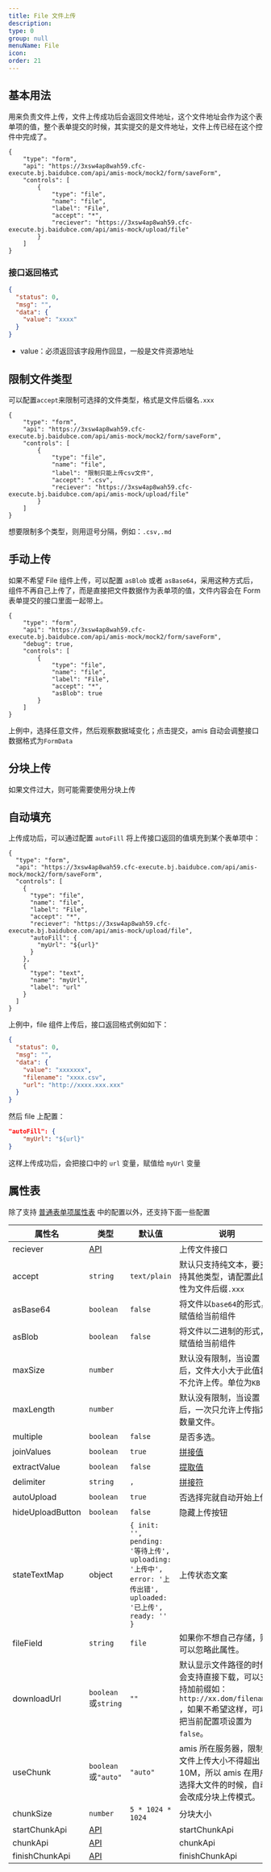 ```yaml
---
title: File 文件上传
description:
type: 0
group: null
menuName: File
icon:
order: 21
---
```


## 基本用法

用来负责文件上传，文件上传成功后会返回文件地址，这个文件地址会作为这个表单项的值，整个表单提交的时候，其实提交的是文件地址，文件上传已经在这个控件中完成了。

```schema: scope="body"
{
    "type": "form",
    "api": "https://3xsw4ap8wah59.cfc-execute.bj.baidubce.com/api/amis-mock/mock2/form/saveForm",
    "controls": [
        {
            "type": "file",
            "name": "file",
            "label": "File",
            "accept": "*",
            "reciever": "https://3xsw4ap8wah59.cfc-execute.bj.baidubce.com/api/amis-mock/upload/file"
        }
    ]
}
```

### 接口返回格式

```json
{
  "status": 0,
  "msg": "",
  "data": {
    "value": "xxxx"
  }
}
```

- value：必须返回该字段用作回显，一般是文件资源地址

## 限制文件类型

可以配置`accept`来限制可选择的文件类型，格式是文件后缀名`.xxx`

```schema: scope="body"
{
    "type": "form",
    "api": "https://3xsw4ap8wah59.cfc-execute.bj.baidubce.com/api/amis-mock/mock2/form/saveForm",
    "controls": [
        {
            "type": "file",
            "name": "file",
            "label": "限制只能上传csv文件",
            "accept": ".csv",
            "reciever": "https://3xsw4ap8wah59.cfc-execute.bj.baidubce.com/api/amis-mock/upload/file"
        }
    ]
}
```

想要限制多个类型，则用逗号分隔，例如：`.csv,.md`

## 手动上传

如果不希望 File 组件上传，可以配置 `asBlob` 或者 `asBase64`，采用这种方式后，组件不再自己上传了，而是直接把文件数据作为表单项的值，文件内容会在 Form 表单提交的接口里面一起带上。

```schema: scope="body"
{
    "type": "form",
    "api": "https://3xsw4ap8wah59.cfc-execute.bj.baidubce.com/api/amis-mock/mock2/form/saveForm",
    "debug": true,
    "controls": [
        {
            "type": "file",
            "name": "file",
            "label": "File",
            "accept": "*",
            "asBlob": true
        }
    ]
}
```

上例中，选择任意文件，然后观察数据域变化；点击提交，amis 自动会调整接口数据格式为`FormData`

## 分块上传

如果文件过大，则可能需要使用分块上传

## 自动填充

上传成功后，可以通过配置 `autoFill` 将上传接口返回的值填充到某个表单项中：

```schema: scope="body"
{
  "type": "form",
  "api": "https://3xsw4ap8wah59.cfc-execute.bj.baidubce.com/api/amis-mock/mock2/form/saveForm",
  "controls": [
    {
      "type": "file",
      "name": "file",
      "label": "File",
      "accept": "*",
      "reciever": "https://3xsw4ap8wah59.cfc-execute.bj.baidubce.com/api/amis-mock/upload/file",
      "autoFill": {
        "myUrl": "${url}"
      }
    },
    {
      "type": "text",
      "name": "myUrl",
      "label": "url"
    }
  ]
}
```

上例中，file 组件上传后，接口返回格式例如如下：

```json
{
  "status": 0,
  "msg": "",
  "data": {
    "value": "xxxxxxx",
    "filename": "xxxx.csv",
    "url": "http://xxxx.xxx.xxx"
  }
}
```

然后 file 上配置：

```json
"autoFill": {
    "myUrl": "${url}"
}
```

这样上传成功后，会把接口中的 `url` 变量，赋值给 `myUrl` 变量

## 属性表

除了支持 [普通表单项属性表](./formitem#%E5%B1%9E%E6%80%A7%E8%A1%A8) 中的配置以外，还支持下面一些配置

| 属性名           | 类型                   | 默认值                                                                                                     | 说明                                                                                                                                 |
| ---------------- | ---------------------- | ---------------------------------------------------------------------------------------------------------- | ------------------------------------------------------------------------------------------------------------------------------------ |
| reciever         | [API](../../types/api) |                                                                                                            | 上传文件接口                                                                                                                         |
| accept           | `string`               | `text/plain`                                                                                               | 默认只支持纯文本，要支持其他类型，请配置此属性为文件后缀`.xxx`                                                                       |
| asBase64         | `boolean`              | `false`                                                                                                    | 将文件以`base64`的形式，赋值给当前组件                                                                                               |
| asBlob           | `boolean`              | `false`                                                                                                    | 将文件以二进制的形式，赋值给当前组件                                                                                                 |
| maxSize          | `number`               |                                                                                                            | 默认没有限制，当设置后，文件大小大于此值将不允许上传。单位为`KB`                                                                     |
| maxLength        | `number`               |                                                                                                            | 默认没有限制，当设置后，一次只允许上传指定数量文件。                                                                                 |
| multiple         | `boolean`              | `false`                                                                                                    | 是否多选。                                                                                                                           |
| joinValues       | `boolean`              | `true`                                                                                                     | [拼接值](./options#%E6%8B%BC%E6%8E%A5%E5%80%BC-joinvalues)                                                                           |
| extractValue     | `boolean`              | `false`                                                                                                    | [提取值](./options#%E6%8F%90%E5%8F%96%E5%A4%9A%E9%80%89%E5%80%BC-extractvalue)                                                       |
| delimiter        | `string`               | `,`                                                                                                        | [拼接符](./options#%E6%8B%BC%E6%8E%A5%E7%AC%A6-delimiter)                                                                            |
| autoUpload       | `boolean`              | `true`                                                                                                     | 否选择完就自动开始上传                                                                                                               |
| hideUploadButton | `boolean`              | `false`                                                                                                    | 隐藏上传按钮                                                                                                                         |
| stateTextMap     | object                 | `{ init: '', pending: '等待上传', uploading: '上传中', error: '上传出错', uploaded: '已上传', ready: '' }` | 上传状态文案                                                                                                                         |
| fileField        | `string`               | `file`                                                                                                     | 如果你不想自己存储，则可以忽略此属性。                                                                                               |
| downloadUrl      | `boolean`或`string`    | `""`                                                                                                       | 默认显示文件路径的时候会支持直接下载，可以支持加前缀如：`http://xx.dom/filename=` ，如果不希望这样，可以把当前配置项设置为 `false`。 |
| useChunk         | `boolean`或`"auto"`    | `"auto"`                                                                                                   | amis 所在服务器，限制了文件上传大小不得超出 10M，所以 amis 在用户选择大文件的时候，自动会改成分块上传模式。                          |
| chunkSize        | `number`               | `5 * 1024 * 1024`                                                                                          | 分块大小                                                                                                                             |
| startChunkApi    | [API](../../types/api) |                                                                                                            | startChunkApi                                                                                                                        |
| chunkApi         | [API](../../types/api) |                                                                                                            | chunkApi                                                                                                                             |
| finishChunkApi   | [API](../../types/api) |                                                                                                            | finishChunkApi                                                                                                                       |
